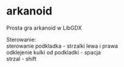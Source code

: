 arkanoid
========

Prosta gra arkanoid w LibGDX


Sterowanie:  
sterowanie podkladka - strzalki lewa i prawa  
odklejenie kulki od podkladki - spacja  
strzal - shift
